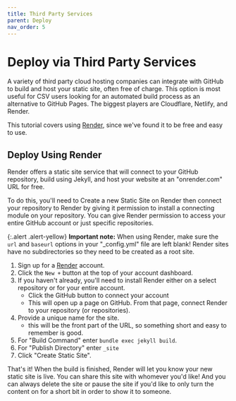 ```yaml
---
title: Third Party Services
parent: Deploy
nav_order: 5
---
```


# Deploy via Third Party Services

A variety of third party cloud hosting companies can integrate with GitHub to build and host your static site, often free of charge.
This option is most useful for CSV users looking for an automated build process as an alternative to GitHub Pages.
The biggest players are Cloudflare, Netlify, and Render. 

This tutorial covers using [Render](https://render.com/), since we've found it to be free and easy to use.

## Deploy Using Render

Render offers a static site service that will connect to your GitHub repository, build using Jekyll, and host your website at an "onrender.com" URL for free. 

To do this, you'll need to Create a new Static Site on Render then connect your repository to Render by giving it permission to install a connecting module on your repository. You can give Render permission to access your entire GitHub account or just specific repositories.

{:.alert .alert-yellow}
**Important note:** When using Render, make sure the `url` and `baseurl` options in your "_config.yml" file are left blank! 
Render sites have no subdirectories so they need to be created as a root site. 

1. Sign up for a [Render](https://render.com/) account. 
2. Click the `New +` button at the top of your account dashboard. 
3. If you haven't already, you'll need to install Render either on a select repository or for your entire account. 
    - Click the GitHub button to connect your account
    - This will open up a page on GitHub. From that page, connect Render to your repository (or repositories).
4. Provide a unique name for the site. 
    - this will be the front part of the URL, so something short and easy to remember is good. 
5. For "Build Command" enter `bundle exec jekyll build`.
6. For "Publish Directory" enter `_site`
7. Click "Create Static Site". 

That's it!
When the build is finished, Render will let you know your new static site is live. 
You can share this site with whomever you'd like! 
And you can always delete the site or pause the site if you'd like to only turn the content on for a short bit in order to show it to someone. 

